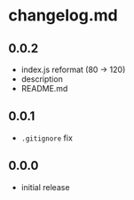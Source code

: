 # changelog.md

## 0.0.2

* index.js reformat (80 -> 120)
* description
* README.md

## 0.0.1

* `.gitignore` fix

## 0.0.0

* initial release
